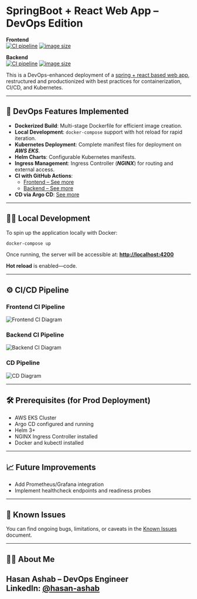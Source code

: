 # SpringBoot + React Web App – DevOps Edition

**Frontend**  
[![CI pipeline](https://github.com/HasanAshab/spring-react-devops/actions/workflows/frontend-ci.yaml/badge.svg)](https://github.com/HasanAshab/spring-react-devops/actions/workflows/frontend-ci.yaml)
[![image size](https://ghcr-badge.egpl.dev/hasanashab/spring-react-devops-frontend/size)](https://github.com/HasanAshab/go-web-app-devops/pkgs/container/spring-react-devops-frontend)

**Backend**  
[![CI pipeline](https://github.com/HasanAshab/spring-react-devops/actions/workflows/backend-ci.yaml/badge.svg)](https://github.com/HasanAshab/spring-react-devops/actions/workflows/backend-ci.yaml)
[![image size](https://ghcr-badge.egpl.dev/hasanashab/spring-react-devops-backend/size)](https://github.com/HasanAshab/go-web-app-devops/pkgs/container/spring-react-devops-backend)


This is a DevOps-enhanced deployment of a [spring + react based web app](https://github.com/purshink/ReactJS-Spring-Boot-Full-Stack-App), restructured and productionized with best practices for containerization, CI/CD, and Kubernetes.

---

## 🚀 DevOps Features Implemented

* **Dockerized Build**: Multi-stage Dockerfile for efficient image creation.
* **Local Development**: `docker-compose` support with hot reload for rapid iteration.
* **Kubernetes Deployment**: Complete manifest files for deployment on **_AWS EKS_**.
* **Helm Charts**: Configurable Kubernetes manifests.
* **Ingress Management**: Ingress Controller (**_NGINX_**) for routing and external access.
* **CI with GitHub Actions**:
  * [Frontend – See more](#frontend-ci-pipeline)
  * [Backend – See more](#backend-ci-pipeline)
* **CD via Argo CD**: [See more](#cd-pipeline)

---

## 🧑‍💻 Local Development

To spin up the application locally with Docker:

```bash
docker-compose up
```

Once running, the server will be accessible at:
**[http://localhost:4200](http://localhost:4200)**

**Hot reload** is enabled—code.

---

## ⚙️ CI/CD Pipeline

### Frontend CI Pipeline
![Frontend CI Diagram](static/images/frontend-ci.png)

### Backend CI Pipeline
![Backend CI Diagram](static/images/backend-ci.png)

### CD Pipeline
![CD Diagram](static/images/cd.png)

---

## 🛠️ Prerequisites (for Prod Deployment)

* AWS EKS Cluster
* Argo CD configured and running
* Helm 3+
* NGINX Ingress Controller installed
* Docker and kubectl installed

---

## 📈 Future Improvements
* Add Prometheus/Grafana integration
* Implement healthcheck endpoints and readiness probes

---

## 🐞 Known Issues

You can find ongoing bugs, limitations, or caveats in the [Known Issues](./KNOWN_ISSUES.md) document.

---


## 🙋‍♂️ About Me
**Hasan Ashab** – DevOps Engineer  
LinkedIn: [@hasan-ashab](www.linkedin.com/in/hasan-ashab)
---
